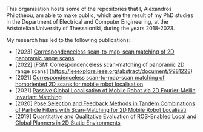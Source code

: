This organisation hosts some of the repositories that I, Alexandros Philotheou, am able to make public, which are the result of my PhD studies in the Department of Electrical and Computer Engineering, at the Aristotelian University of Thessaloniki, during the years 2018-2023.

My research has led to the following publications:
- [2023] [Correspondenceless scan-to-map-scan matching of 2D panoramic range scans](https://www.sciencedirect.com/science/article/pii/S2590005623000139)
- [2022] [FSM: Correspondenceless scan-matching of panoramic 2D range scans] (https://ieeexplore.ieee.org/abstract/document/9981228)
- [2021] [Correspondenceless scan-to-map-scan matching of homoriented 2D scans for mobile robot localisation](https://www.sciencedirect.com/science/article/pii/S0921889021002323)
- [2021] [Passive Global Localisation of Mobile Robot via 2D Fourier-Mellin Invariant Matching](https://link.springer.com/article/10.1007/s10846-021-01535-7)
- [2020] [Pose Selection and Feedback Methods in Tandem Combinations of Particle Filters with Scan-Matching for 2D Mobile Robot Localisati](https://link.springer.com/article/10.1007/s10846-020-01253-6)
- [2019] [Quantitative and Qualitative Evaluation of ROS-Enabled Local and Global Planners in 2D Static Environments](https://link.springer.com/article/10.1007/s10846-019-01086-y)

